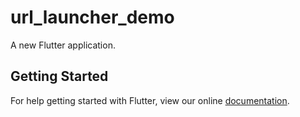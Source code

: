 # url_launcher_demo

A new Flutter application.

## Getting Started

For help getting started with Flutter, view our online
[documentation](https://flutter.io/).
